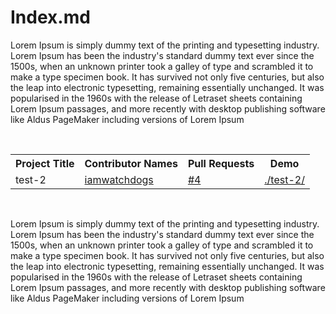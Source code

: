 # Index.md 

Lorem Ipsum is simply dummy text of the printing and typesetting industry. Lorem Ipsum has been the industry's standard dummy text ever since the 1500s, when an unknown printer took a galley of type and scrambled it to make a type specimen book. It has survived not only five centuries, but also the leap into electronic typesetting, remaining essentially unchanged. It was popularised in the 1960s with the release of Letraset sheets containing Lorem Ipsum passages, and more recently with desktop publishing software like Aldus PageMaker including versions of Lorem Ipsum

<br>

<!-- TABLE BEGINS -->
<table>
  <tr>
    <th>Project Title</th>
    <th>Contributor Names</th>
    <th>Pull Requests</th>
    <th>Demo</th>
  </tr>
  <tr>
    <td>test-2</td>
    <td><a href="https://github.com/iamwatchdogs" title="goto iamwatchdogs profile">iamwatchdogs</a></td>
    <td><a href="https://github.com/iamwatchdogs/moment-of-truth/pull/4" title="visit pr #4">#4</a></td>
    <td><a href="test-2" title="view the result of test-2">./test-2/</a></td>
  </tr>
</table>
<!-- TABLE ENDS -->

<br>

Lorem Ipsum is simply dummy text of the printing and typesetting industry. Lorem Ipsum has been the industry's standard dummy text ever since the 1500s, when an unknown printer took a galley of type and scrambled it to make a type specimen book. It has survived not only five centuries, but also the leap into electronic typesetting, remaining essentially unchanged. It was popularised in the 1960s with the release of Letraset sheets containing Lorem Ipsum passages, and more recently with desktop publishing software like Aldus PageMaker including versions of Lorem Ipsum

